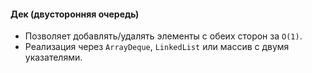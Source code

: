 #### **Дек (двусторонняя очередь)**

* Позволяет добавлять/удалять элементы с обеих сторон за `O(1)`.
* Реализация через `ArrayDeque`, `LinkedList` или массив с двумя указателями.
